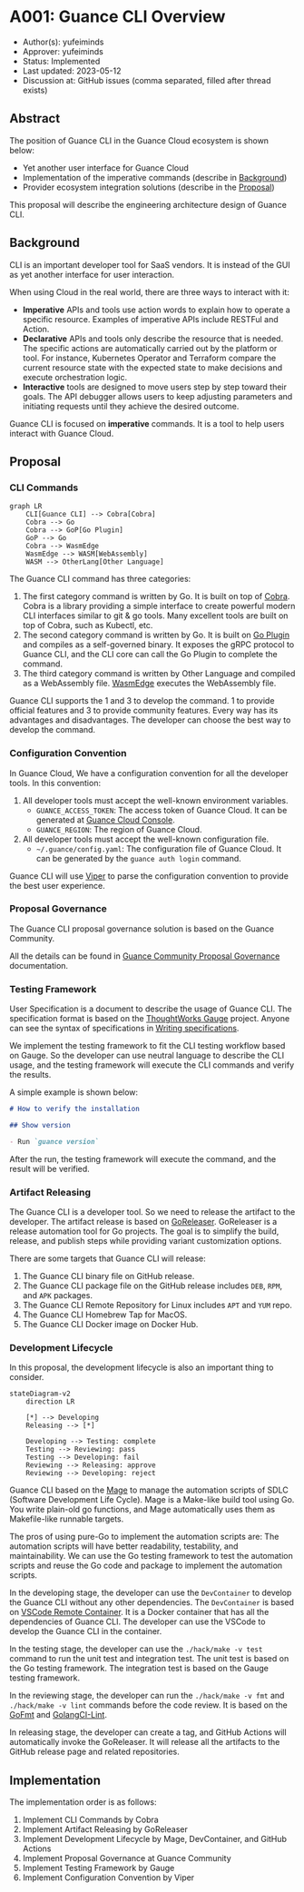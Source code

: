 # A001: Guance CLI Overview

- Author(s): yufeiminds
- Approver: yufeiminds
- Status: Implemented
- Last updated: 2023-05-12
- Discussion at: GitHub issues (comma separated, filled after thread exists)

## Abstract

The position of Guance CLI in the Guance Cloud ecosystem is shown below:

- Yet another user interface for Guance Cloud
- Implementation of the imperative commands (describe in [Background](#background))
- Provider ecosystem integration solutions (describe in the [Proposal](#proposal))

This proposal will describe the engineering architecture design of Guance CLI.

## Background

CLI is an important developer tool for SaaS vendors. It is instead of the GUI as yet another interface for user interaction.

When using Cloud in the real world, there are three ways to interact with it:

- **Imperative** APIs and tools use action words to explain how to operate a specific resource. Examples of imperative APIs include RESTFul and Action.
- **Declarative** APIs and tools only describe the resource that is needed. The specific actions are automatically carried out by the platform or tool. For instance, Kubernetes Operator and Terraform compare the current resource state with the expected state to make decisions and execute orchestration logic.
- **Interactive** tools are designed to move users step by step toward their goals. The API debugger allows users to keep adjusting parameters and initiating requests until they achieve the desired outcome.

Guance CLI is focused on **imperative** commands. It is a tool to help users interact with Guance Cloud.

## Proposal

### CLI Commands

```mermaid
graph LR
    CLI[Guance CLI] --> Cobra[Cobra]
    Cobra --> Go
    Cobra --> GoP[Go Plugin]
    GoP --> Go
    Cobra --> WasmEdge
    WasmEdge --> WASM[WebAssembly]
    WASM --> OtherLang[Other Language]
```

The Guance CLI command has three categories:

1. The first category command is written by Go. It is built on top of [Cobra](https://github.com/spf13/cobra). Cobra is a library providing a simple interface to create powerful modern CLI interfaces similar to git & go tools. Many excellent tools are built on top of Cobra, such as Kubectl, etc.
2. The second category command is written by Go. It is built on [Go Plugin](https://github.com/hashicorp/go-plugin) and compiles as a self-governed binary. It exposes the gRPC protocol to Guance CLI, and the CLI core can call the Go Plugin to complete the command.
3. The third category command is written by Other Language and compiled as a WebAssembly file. [WasmEdge](https://github.com/WasmEdge/WasmEdge) executes the WebAssembly file.

Guance CLI supports the 1 and 3 to develop the command. 1 to provide official features and 3 to provide community features. Every way has its advantages and disadvantages. The developer can choose the best way to develop the command.

### Configuration Convention

In Guance Cloud, We have a configuration convention for all the developer tools. In this convention:

1. All developer tools must accept the well-known environment variables.
   - `GUANCE_ACCESS_TOKEN`: The access token of Guance Cloud. It can be generated at [Guance Cloud Console](https://console.guance.com).
   - `GUANCE_REGION`: The region of Guance Cloud.
2. All developer tools must accept the well-known configuration file.
   - `~/.guance/config.yaml`: The configuration file of Guance Cloud. It can be generated by the `guance auth login` command.

Guance CLI will use [Viper](https://github.com/spf13/viper) to parse the configuration convention to provide the best user experience.

### Proposal Governance

The Guance CLI proposal governance solution is based on the Guance Community.

All the details can be found in [Guance Community Proposal Governance](https://github.com/GuanceCloud/community/tree/main/proposals) documentation.

### Testing Framework

User Specification is a document to describe the usage of Guance CLI. The specification format is based on the [ThoughtWorks Gauge](https://gauge.org/) project. Anyone can see the syntax of specifications in [Writing specifications](https://docs.gauge.org/writing-specifications.html).

We implement the testing framework to fit the CLI testing workflow based on Gauge. So the developer can use neutral language to describe the CLI usage, and the testing framework will execute the CLI commands and verify the results.

A simple example is shown below:

```markdown
# How to verify the installation

## Show version

- Run `guance version`
```

After the run, the testing framework will execute the command, and the result will be verified.

### Artifact Releasing

The Guance CLI is a developer tool. So we need to release the artifact to the developer. The artifact release is based on [GoReleaser](https://goreleaser.com/). GoReleaser is a release automation tool for Go projects. The goal is to simplify the build, release, and publish steps while providing variant customization options.

There are some targets that Guance CLI will release:

1. The Guance CLI binary file on GitHub release.
1. The Guance CLI package file on the GitHub release includes `DEB`, `RPM`, and `APK` packages.
1. The Guance CLI Remote Repository for Linux includes `APT` and `YUM` repo.
1. The Guance CLI Homebrew Tap for MacOS.
1. The Guance CLI Docker image on Docker Hub.

### Development Lifecycle

In this proposal, the development lifecycle is also an important thing to consider.

```mermaid
stateDiagram-v2
    direction LR

    [*] --> Developing
    Releasing --> [*]

    Developing --> Testing: complete
    Testing --> Reviewing: pass
    Testing --> Developing: fail
    Reviewing --> Releasing: approve
    Reviewing --> Developing: reject
```

Guance CLI based on the [Mage](https://magefile.org/) to manage the automation scripts of SDLC (Software Development Life Cycle). Mage is a Make-like build tool using Go. You write plain-old go functions, and Mage automatically uses them as Makefile-like runnable targets.

The pros of using pure-Go to implement the automation scripts are: The automation scripts will have better readability, testability, and maintainability. We can use the Go testing framework to test the automation scripts and reuse the Go code and package to implement the automation scripts.

In the developing stage, the developer can use the `DevContainer` to develop the Guance CLI without any other dependencies. The `DevContainer` is based on [VSCode Remote Container](https://code.visualstudio.com/docs/remote/containers). It is a Docker container that has all the dependencies of Guance CLI. The developer can use the VSCode to develop the Guance CLI in the container.

In the testing stage, the developer can use the `./hack/make -v test` command to run the unit test and integration test. The unit test is based on the Go testing framework. The integration test is based on the Gauge testing framework.

In the reviewing stage, the developer can run the `./hack/make -v fmt` and `./hack/make -v lint` commands before the code review. It is based on the [GoFmt](https://golang.org/cmd/gofmt/) and [GolangCI-Lint](https://golangci-lint.run/).

In releasing stage, the developer can create a tag, and GitHub Actions will automatically invoke the GoReleaser. It will release all the artifacts to the GitHub release page and related repositories.

## Implementation

The implementation order is as follows:

1. Implement CLI Commands by Cobra
1. Implement Artifact Releasing by GoReleaser
1. Implement Development Lifecycle by Mage, DevContainer, and GitHub Actions
1. Implement Proposal Governance at Guance Community
1. Implement Testing Framework by Gauge
1. Implement Configuration Convention by Viper
